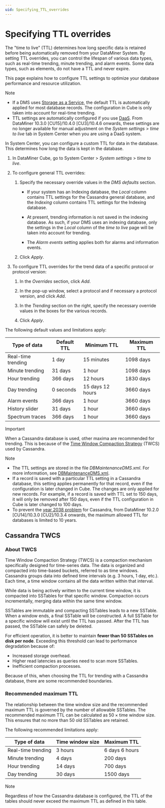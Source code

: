 ```yaml
---
uid: Specifying_TTL_overrides
---
```


# Specifying TTL overrides

The "time to live" (TTL) determines how long specific data is retained before being automatically removed from your DataMiner System. By setting TTL overrides, you can control the lifespan of various data types, such as real-time trending, minute trending, and alarm events. Some data types, such as elements, do not have a TTL and never expire.

This page explains how to configure TTL settings to optimize your database performance and resource utilization.

> [!NOTE]
>
> - If a DMS uses [Storage as a Service](xref:STaaS), the default TTL is automatically applied for most database records. The configuration in Cube is only taken into account for real-time trending.
> - TTL settings are automatically configured if you use [DaaS](xref:Creating_a_DMS_in_the_cloud). From DataMiner 10.3.0 [CU15]/10.4.0 [CU3]/10.4.6 onwards<!--RN 39173-->, these settings are no longer available for manual adjustment on the *System settings* > *time to live* tab in System Center when you are using a DaaS system.

In System Center, you can configure a custom TTL for data in the database. This determines how long the data is kept in the database.

1. In DataMiner Cube, go to System Center > *System settings* > *time to live*.

1. To configure general TTL overrides:

   1. Specify the necessary override values in the *DMS defaults* section.

      - If your system has an Indexing database, the *Local* column contains TTL settings for the Cassandra general database, and the *Indexing* column contains TTL settings for the Indexing database.

      - At present, trending information is not saved in the indexing database. As such, if your DMS uses an indexing database, only the settings in the *Local* column of the *time to live* page will be taken into account for trending.

      - The *Alarm events* setting applies both for alarms and information events.

   1. Click *Apply*.

1. To configure TTL overrides for the trend data of a specific protocol or protocol version:

   1. In the *Overrides* section, click *Add*.

   1. In the pop-up window, select a protocol and if necessary a protocol version, and click *Add*.

   1. In the *Trending* section on the right, specify the necessary override values in the boxes for the various records.

   1. Click *Apply*.

The following default values and limitations apply:

| Type of data       | Default TTL | Minimum TTL      | Maximum TTL |
|--------------------|-------------|------------------|-------------|
| Real-time trending | 1 day       | 15 minutes       | 1098 days   |
| Minute trending    | 31 days     | 1 hour           | 1098 days   |
| Hour trending      | 366 days    | 12 hours         | 1830 days   |
| Day trending       | 0 seconds   | 15 days 12 hours | 3660 days   |
| Alarm events       | 366 days    | 1 hour           | 3660 days   |
| History slider     | 31 days     | 1 hour           | 3660 days   |
| Spectrum traces    | 366 days    | 1 hour           | 3660 days   |

> [!IMPORTANT]
> When a Cassandra database is used, other maxima are recommended for trending. This is because of the [Time Window Compaction Strategy](#cassandra-twcs) (TWCS) used by Cassandra.

> [!NOTE]
>
> - The TTL settings are stored in the file *DBMaintenanceDMS.xml*. For more information, see [DBMaintenanceDMS.xml](xref:DBMaintenanceDMS_xml).
> - If a record is saved with a particular TTL setting in a Cassandra database, this setting applies permanently for that record, even if the configuration is later changed in Cube. The changes are only applied for new records. For example, if a record is saved with TTL set to 150 days, it will only be removed after 150 days, even if the TTL configuration in Cube is later changed to 100 days.
> - To prevent the [year 2038 problem](xref:Year_2038_Problem_for_Cassandra) for Cassandra, from DataMiner 10.2.0 [CU14]/10.3.0 [CU2]/10.3.4 onwards, the maximum allowed TTL for databases is limited to 10 years.

## Cassandra TWCS

### About TWCS

Time Window Compaction Strategy (TWCS) is a compaction mechanism specifically designed for time-series data. The data is organized and compacted into time-based buckets, referred to as time windows. Cassandra groups data into defined time intervals (e.g. 3 hours, 1 day, etc.). Each time, a time window contains all the data written within that interval.

While data is being actively written to the current time window, it is compacted into SSTables for that specific window. Compaction occurs incrementally, merging data within the same time window.

SSTables are immutable and compacting SSTables leads to a new SSTable. When a window ends, a final SSTable will be constructed. A full SSTable for a specific window will exist until the TTL has passed. After the TTL has passed, the SSTable can safely be deleted.

For efficient operation, it is better to maintain **fewer than 50 SSTables on disk per node**. Exceeding this threshold can lead to performance degradation because of:

- Increased storage overhead.
- Higher read latencies as queries need to scan more SSTables.
- Inefficient compaction processes.

Because of this, when choosing the TTL for trending with a Cassandra database, there are some recommended boundaries.

### Recommended maximum TTL

The relationship between the time window size and the recommended maximum TTL is governed by the number of allowable SSTables. The recommended maximum TTL can be calculated as $50 \times \text{time window size}$. This ensures that no more than 50 old SSTables are retained.

The following recommended limitations apply:

| Type of data       | Time window size | Maximum TTL    |
|--------------------|------------------|----------------|
| Real-time trending | 3 hours          | 6 days 6 hours |
| Minute trending    | 4 days           | 200 days       |
| Hour trending      | 14 days          | 700 days       |
| Day trending       | 30 days          | 1500 days      |

> [!NOTE]
> Regardless of how the Cassandra database is configured, the TTL of the tables should never exceed the maximum TTL as defined in this table.
